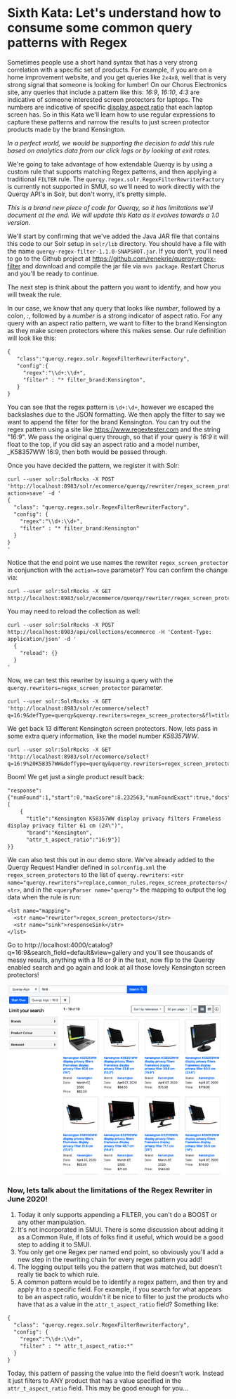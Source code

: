 # Sixth Kata: Let's understand how to consume some common query patterns with Regex

Sometimes people use a short hand syntax that has a very strong correlation with a specific set of products.  For example, if you are on a home improvement website, and you get queries like `2x4x8`, well that is very strong signal that someone is looking for lumber!   On our Chorus Electronics site, any queries that include a pattern like this: _16:9_, _16:10_, _4:3_ are indicative of someone interested screen protectors for laptops.   The numbers are indicative of specific [display aspect ratio](https://en.wikipedia.org/wiki/Display_aspect_ratio) that each laptop screen has.   So in this Kata we'll learn how to use regular expressions to capture these patterns and narrow the results to just screen protector products made by the brand Kensington.

_In a perfect world, we would be supporting the decision to add this rule based on analytics data from our click logs or by looking at exit rates._


We're going to take advantage of how extendable Querqy is by using a custom rule that supports matching Regex patterns, and then applying a traditional `FILTER` rule.   The `querqy.regex.solr.RegexFilterRewriterFactory` is currently not supported in SMUI, so we'll need to work directly with the Querqy API's in Solr, but don't worry, it's pretty simple.

_This is a brand new piece of code for Querqy, so it has limitations we'll document at the end.  We will update this Kata as it evolves towards a 1.0 version._

We'll start by confirming that we've added the Java JAR file that contains this code to our Solr setup in `solr/lib` directory.   You should have a file with the name `querqy-regex-filter-1.1.0-SNAPSHOT.jar`.  If you don't, you'll need to go to the Github project at https://github.com/renekrie/querqy-regex-filter and download and compile the jar file via `mvn package`.  Restart Chorus and you'll be ready to continue.

The next step is think about the pattern you want to identify, and how you will tweak the rule.  

In our case, we know that any query that looks like *number*, followed by a colon, *:*, followed by a *number* is a strong indicator of aspect ratio.   For any query with an aspect ratio pattern, we want to filter to the brand Kensington as they make screen protectors where this makes sense.   Our rule definition will look like this:

```
{
   "class":"querqy.regex.solr.RegexFilterRewriterFactory",
   "config":{
     "regex":"\\d+:\\d+",
     "filter" : "* filter_brand:Kensington",
   }
}
```

You can see that the regex pattern is `\d+:\d+`, however we escaped the backslashes due to the JSON formatting.  We then apply the filter to say we want to append the filter for the brand Kensington.  You can try out the regex pattern using a site like https://www.regextester.com and the string "16:9".   We pass the original query through, so that if your query is _16:9_ it will float to the top, if you did say an aspect ratio and a model number, _K58357WW 16:9, then both would be passed through.

Once you have decided the pattern, we register it with Solr:

```
curl --user solr:SolrRocks -X POST 'http://localhost:8983/solr/ecommerce/querqy/rewriter/regex_screen_protectors?action=save' -d '
{
  "class": "querqy.regex.solr.RegexFilterRewriterFactory",
  "config": {
    "regex":"\\d+:\\d+",
    "filter" : "* filter_brand:Kensington"
  }
}
'
```

Notice that the end point we use names the rewriter `regex_screen_protector` in conjunction with the `action=save` parameter?  You can confirm the change via:

```
curl --user solr:SolrRocks -X GET http://localhost:8983/solr/ecommerce/querqy/rewriter/regex_screen_protectors
```

You may need to reload the collection as well:

```
curl --user solr:SolrRocks -X POST http://localhost:8983/api/collections/ecommerce -H 'Content-Type: application/json' -d '
  {
    "reload": {}
  }
'
```


Now, we can test this rewriter by issuing a query with the `querqy.rewriters=regex_screen_protector` parameter.
<!-- In the future, leverage SOLR-6152 to make this query prepopulated in the Solr Query Admin UI -->

```
curl --user solr:SolrRocks -X GET 'http://localhost:8983/solr/ecommerce/select?q=16:9&defType=querqy&querqy.rewriters=regex_screen_protectors&fl=title,brand,attr_t_aspect_ratio'
```

We get back 13 different Kensington screen protectors.   Now, lets pass in some extra query information, like the model number _K58357WW_.   

```
curl --user solr:SolrRocks -X GET 'http://localhost:8983/solr/ecommerce/select?q=16:9%20K58357WW&defType=querqy&querqy.rewriters=regex_screen_protectors&fl=title,brand,attr_t_aspect_ratio'
```

Boom!  We get just a single product result back:

```
"response":{"numFound":1,"start":0,"maxScore":8.232563,"numFoundExact":true,"docs":[
    {
      "title":"Kensington K58357WW display privacy filters Frameless display privacy filter 61 cm (24\")",
      "brand":"Kensington",
      "attr_t_aspect_ratio":"16:9"}]
}}
```

<!-- This should be done via ParamSets -->
We can also test this out in our demo store.   We've already added to the Querqy Request Handler defined in `solrconfig.xml` the `regex_screen_protectors` to the list of `querqy.rewriters`: `<str name="querqy.rewriters">replace,common_rules,regex_screen_protectors</str>`, and in the `<queryParser name="querqy">` the mapping to output the log data when the rule is run:

```
<lst name="mapping">
  <str name="rewriter">regex_screen_protectors</str>
  <str name="sink">responseSink</str>
</lst>
```

Go to http://localhost:4000/catalog?q=16:9&search_field=default&view=gallery and you'll see thousands of messy results, anything with a _16_ or _9_ in the text, now flip to the Querqy enabled search and go again and look at all those lovely Kensington screen protectors!

![Blacklight Screenshot](006_nice_results.png)

### Now, lets talk about the limitations of the Regex Rewriter in June 2020!

1. Today it only supports appending a FILTER, you can't do a BOOST or any other manipulation.
1. It's not incorporated in SMUI.  There is some discussion about adding it as a Common Rule, if lots of folks find it useful, which would be a good step to adding it to SMUI.
1. You only get one Regex per named end point, so obviously you'll add a new step in the rewriting chain for every regex pattern you add!
1. The logging output tells you the pattern that was matched, but doesn't really tie back to which rule.
1. A common pattern would be to identify a regex pattern, and then try and apply it to a specific field.  For example, if you search for what appears to be an aspect ratio, wouldn't it be nice to filter to just the products who have that as a value in the `attr_t_aspect_ratio` field?   Something like:
```
{
  "class": "querqy.regex.solr.RegexFilterRewriterFactory",
  "config": {
    "regex":"\\d+:\\d+",
    "filter" : "* attr_t_aspect_ratio:*"
  }
}
```
Today, this pattern of passing the value into the field doesn't work.  Instead it just filters to ANY product that has a value specified in the `attr_t_aspect_ratio` field.  This may be good enough for you...
